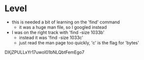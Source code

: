 # Level

- this is needed a bit of learning on the 'find' command
    - it was a huge man file, so I googled instead
- I was on the right track with 'find -size 1033b'
    - instead it was 'find -size 1033c'
    - just read the man page too quickly, 'c' is the flag for 'bytes'

DXjZPULLxYr17uwoI01bNLQbtFemEgo7
